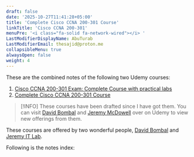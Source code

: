```yaml
---
draft: false
date: '2025-10-27T11:41:28+05:00'
title: 'Complete Cisco CCNA 200-301 Course'
linkTitle: 'Cisco CCNA 200-301'
menuPre: '<i class="fa-solid fa-network-wired"></i> '
LastModifierDisplayName: AbuTurab
LastModifierEmail: thesajid@proton.me
collapsibleMenu: true
alwaysOpen: false
weight: 4
---
```


These are the combined notes of the following two Udemy courses:
1. [Cisco CCNA 200-301 Exam: Complete Course with practical labs](https://www.udemy.com/share/107WPG3@GS7iXNxlLuMgwnYDstoYq0X8tZbiPu24Jgjx9W_8RQo1FHJHxi9g5zflMjoOBdhbJw==/)
2. [Complete Cisco CCNA 200-301 Course](https://www.udemy.com/share/10bruZ3@LUyNAnoGpoErkeUc4UEnOC9pf7ATEXgDUEwlMTocz8b0rWglouq99o2Awg_mxVgrng==/)

> [!INFO]
> These courses have been drafted since I have got them. You can visit [David Bombal](https://www.udemy.com/user/davidbombal/) and [Jeremy McDowell](https://www.udemy.com/user/jeremy-mcdowell/) over on Udemy to view new offerings from them.

These courses are offered by two wonderful people, [David Bombal](https://www.youtube.com/@davidbombal) and [Jeremy IT Lab](https://www.youtube.com/@JeremysITLab).

Following is the notes index: